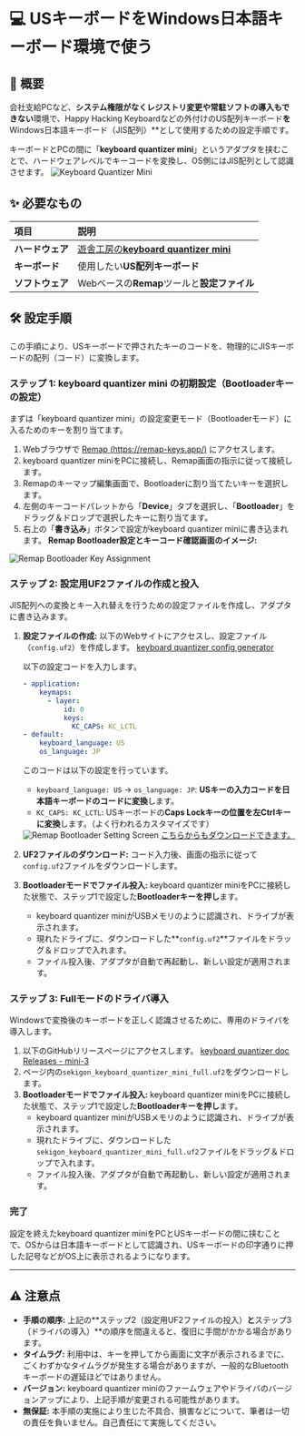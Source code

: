 # 💻 USキーボードをWindows日本語キーボード環境で使う

## 📄 概要

会社支給PCなど、<b>システム権限がなくレジストリ変更や常駐ソフトの導入もできない</b>環境で、Happy Hacking Keyboardなどの外付けのUS配列キーボード**を**Windows日本語キーボード（JIS配列）**として使用するための設定手順です。

キーボードとPCの間に「**keyboard quantizer mini**」というアダプタを挟むことで、ハードウェアレベルでキーコードを変換し、OS側にはJIS配列として認識させます。
<img src="https://github.com/user-attachments/assets/8c11a08f-bf0b-4ff5-aa3b-28b2be5aa2ee" alt="Keyboard Quantizer Mini" style="max-width: 100%; height: auto;">

## ✨ 必要なもの

| 項目 | 説明 |
| :--- | :--- |
| **ハードウェア** | <a href = "https://shop.yushakobo.jp/products/7984">遊舎工房の**keyboard quantizer mini**</a> |
| **キーボード** | 使用したい**US配列キーボード** |
| **ソフトウェア** | Webベースの**Remap**ツールと**設定ファイル** |

## 🛠️ 設定手順

この手順により、USキーボードで押されたキーのコードを、物理的にJISキーボードの配列（コード）に変換します。

### ステップ 1: keyboard quantizer mini の初期設定（Bootloaderキーの設定）

まずは「keyboard quantizer mini」の設定変更モード（Bootloaderモード）に入るためのキーを割り当てます。

1.  Webブラウザで [Remap (https://remap-keys.app/)](https://remap-keys.app/) にアクセスします。
2.  keyboard quantizer miniをPCに接続し、Remap画面の指示に従って接続します。
3.  Remapのキーマップ編集画面で、Bootloaderに割り当てたいキーを選択します。
4.  左側のキーコードパレットから「**Device**」タブを選択し、「**Bootloader**」をドラッグ＆ドロップで選択したキーに割り当てます。
5.  右上の「**書き込み**」ボタンで設定がkeyboard quantizer miniに書き込まれます。
**Remap Bootloader設定とキーコード確認画面のイメージ:**
<img src="https://github.com/user-attachments/assets/3cee1c43-f321-44f3-8fb9-eb3fb9eddb59" alt="Remap Bootloader Key Assignment" style="max-width: 100%; height: auto;">

### ステップ 2: 設定用UF2ファイルの作成と投入

JIS配列への変換とキー入れ替えを行うための設定ファイルを作成し、アダプタに書き込みます。

1.  **設定ファイルの作成:**
    以下のWebサイトにアクセスし、設定ファイル（`config.uf2`）を作成します。
    [keyboard quantizer config generator](https://sekigon-gonnoc.github.io/keyboard-quantizer-config-generator/)
    
    以下の設定コードを入力します。
    
    ````yaml
    - application:
        keymaps:
          - layer:
              id: 0
              keys:
                KC_CAPS: KC_LCTL
    - default:
        keyboard_language: US
        os_language: JP
    ````
    このコードは以下の設定を行っています。
    * `keyboard_language: US` → `os_language: JP`: **USキーの入力コードを日本語キーボードのコードに変換**します。
    * `KC_CAPS: KC_LCTL`: USキーボードの**Caps Lockキーの位置を左Ctrlキーに変換**します。（よく行われるカスタマイズです）
    <img src="https://github.com/user-attachments/assets/6e4a8cc2-eb16-4af6-b321-8ce799b0dc8c" alt="Remap Bootloader Setting Screen" style="max-width: 100%; height: auto;">
    <a href = "https://github.com/Layer812/USJP/blob/main/CONFIG.UF2">こちらからもダウンロードできます。</a>
2.  **UF2ファイルのダウンロード:**
    コード入力後、画面の指示に従って`config.uf2`ファイルをダウンロードします。
3.  **Bootloaderモードでファイル投入:**
    keyboard quantizer miniをPCに接続した状態で、ステップ1で設定した**Bootloaderキーを押し**ます。
    * keyboard quantizer miniがUSBメモリのように認識され、ドライブが表示されます。
    * 現れたドライブに、ダウンロードした**`config.uf2`**ファイルをドラッグ＆ドロップで入れます。
    * ファイル投入後、アダプタが自動で再起動し、新しい設定が適用されます。

### ステップ 3: Fullモードのドライバ導入

Windowsで変換後のキーボードを正しく認識させるために、専用のドライバを導入します。

1.  以下のGitHubリリースぺージにアクセスします。
    [keyboard quantizer doc Releases - mini-3](https://github.com/sekigon-gonnoc/keyboard-quantizer-doc/releases/tag/mini-3)
2.  ページ内の`sekigon_keyboard_quantizer_mini_full.uf2`をダウンロードします。
3.  **Bootloaderモードでファイル投入:**
    keyboard quantizer miniをPCに接続した状態で、ステップ1で設定した**Bootloaderキーを押し**ます。
    * keyboard quantizer miniがUSBメモリのように認識され、ドライブが表示されます。
    * 現れたドライブに、ダウンロードした`sekigon_keyboard_quantizer_mini_full.uf2`ファイルをドラッグ＆ドロップで入れます。
    * ファイル投入後、アダプタが自動で再起動し、新しい設定が適用されます。

### 完了

設定を終えたkeyboard quantizer miniをPCとUSキーボードの間に挟むことで、OSからは日本語キーボードとして認識され、USキーボードの印字通りに押した記号などがOS上に表示されるようになります。

---

## ⚠️ 注意点

* **手順の順序:** 上記の**ステップ2（設定用UF2ファイルの投入）**と**ステップ3（ドライバの導入）**の順序を間違えると、復旧に手間がかかる場合があります。
* **タイムラグ:** 利用中は、キーを押してから画面に文字が表示されるまでに、ごくわずかなタイムラグが発生する場合がありますが、一般的なBluetoothキーボードの遅延ほどではありません。
* **バージョン:** keyboard quantizer miniのファームウェアやドライバのバージョンアップにより、上記手順が変更される可能性があります。
* **無保証:** 本手順の実施により生じた不具合、損害などについて、筆者は一切の責任を負いません。自己責任にて実施してください。
